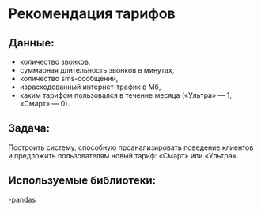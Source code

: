 # Рекомендация тарифов

## Данные:

- количество звонков,
- суммарная длительность звонков в минутах,
- количество sms-сообщений,
- израсходованный интернет-трафик в Мб,
- каким тарифом пользовался в течение месяца («Ультра» — 1, «Смарт» — 0).


## Задача:

Построить систему, способную проанализировать поведение клиентов и предложить пользователям новый тариф: «Смарт» или «Ультра».


## Используемые библиотеки:
-pandas




